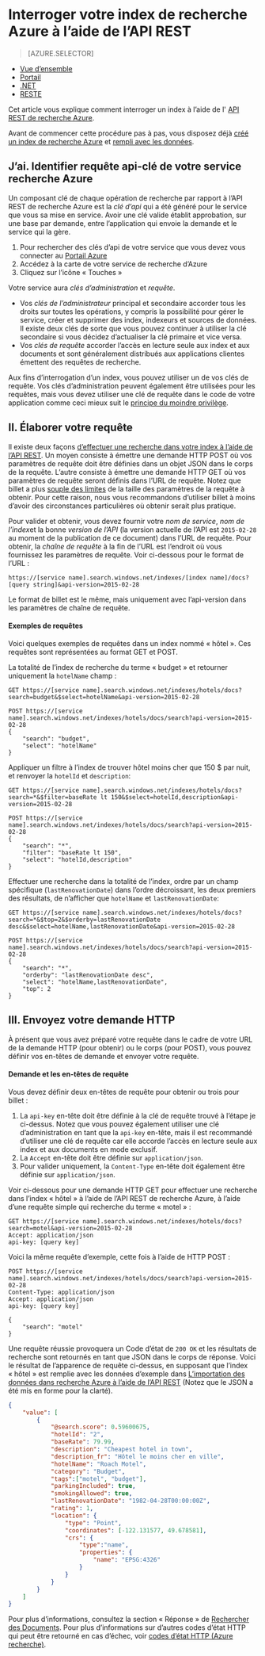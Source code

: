<properties
    pageTitle="Votre Index de recherche Azure à l’aide de l’API REST de requête | Microsoft Azure | Service de recherche cloud hébergé"
    description="Créer une requête de recherche dans Azure rechercher et utiliser des paramètres de recherche pour filtrer et trier les résultats de recherche."
    services="search"
    documentationCenter=""
    manager="jhubbard"
    authors="ashmaka"
/>

<tags
    ms.service="search"
    ms.devlang="na"
    ms.workload="search"
    ms.topic="get-started-article"
    ms.tgt_pltfrm="na"
    ms.date="08/29/2016"
    ms.author="ashmaka"/>

# <a name="query-your-azure-search-index-using-the-rest-api"></a>Interroger votre index de recherche Azure à l’aide de l’API REST
> [AZURE.SELECTOR]
- [Vue d’ensemble](search-query-overview.md)
- [Portail](search-explorer.md)
- [.NET](search-query-dotnet.md)
- [RESTE](search-query-rest-api.md)

Cet article vous explique comment interroger un index à l’aide de l' [API REST de recherche Azure](https://msdn.microsoft.com/library/azure/dn798935.aspx).

Avant de commencer cette procédure pas à pas, vous disposez déjà [créé un index de recherche Azure](search-what-is-an-index.md) et [rempli avec les données](search-what-is-data-import.md).

## <a name="i-identify-your-azure-search-services-query-api-key"></a>J’ai. Identifier requête api-clé de votre service recherche Azure
Un composant clé de chaque opération de recherche par rapport à l’API REST de recherche Azure est la *clé d’api* qui a été généré pour le service que vous sa mise en service. Avoir une clé valide établit approbation, sur une base par demande, entre l’application qui envoie la demande et le service qui la gère.

1. Pour rechercher des clés d’api de votre service que vous devez vous connecter au [Portail Azure](https://portal.azure.com/)
2. Accédez à la carte de votre service de recherche d’Azure
3. Cliquez sur l’icône « Touches »

Votre service aura *clés d’administration* et *requête*.

 - Vos *clés de l’administrateur* principal et secondaire accorder tous les droits sur toutes les opérations, y compris la possibilité pour gérer le service, créer et supprimer des index, indexeurs et sources de données. Il existe deux clés de sorte que vous pouvez continuer à utiliser la clé secondaire si vous décidez d’actualiser la clé primaire et vice versa.
 - Vos *clés de requête* accorder l’accès en lecture seule aux index et aux documents et sont généralement distribués aux applications clientes émettent des requêtes de recherche.

Aux fins d’interrogation d’un index, vous pouvez utiliser un de vos clés de requête. Vos clés d’administration peuvent également être utilisées pour les requêtes, mais vous devez utiliser une clé de requête dans le code de votre application comme ceci mieux suit le [principe du moindre privilège](https://en.wikipedia.org/wiki/Principle_of_least_privilege).

## <a name="ii-formulate-your-query"></a>II. Élaborer votre requête
Il existe deux façons [d’effectuer une recherche dans votre index à l’aide de l’API REST](https://msdn.microsoft.com/library/azure/dn798927.aspx). Un moyen consiste à émettre une demande HTTP POST où vos paramètres de requête doit être définies dans un objet JSON dans le corps de la requête. L’autre consiste à émettre une demande HTTP GET où vos paramètres de requête seront définis dans l’URL de requête. Notez que billet a plus [souple des limites](https://msdn.microsoft.com/library/azure/dn798927.aspx) de la taille des paramètres de la requête à obtenir. Pour cette raison, nous vous recommandons d’utiliser billet à moins d’avoir des circonstances particulières où obtenir serait plus pratique.

Pour valider et obtenir, vous devez fournir votre *nom de service*, *nom de l’index*et la bonne *version de l’API* (la version actuelle de l’API est `2015-02-28` au moment de la publication de ce document) dans l’URL de requête. Pour obtenir, la *chaîne de requête* à la fin de l’URL est l’endroit où vous fournissez les paramètres de requête. Voir ci-dessous pour le format de l’URL :

    https://[service name].search.windows.net/indexes/[index name]/docs?[query string]&api-version=2015-02-28

Le format de billet est le même, mais uniquement avec l’api-version dans les paramètres de chaîne de requête.



#### <a name="example-queries"></a>Exemples de requêtes

Voici quelques exemples de requêtes dans un index nommé « hôtel ». Ces requêtes sont représentées au format GET et POST.

La totalité de l’index de recherche du terme « budget » et retourner uniquement la `hotelName` champ :

```
GET https://[service name].search.windows.net/indexes/hotels/docs?search=budget&$select=hotelName&api-version=2015-02-28

POST https://[service name].search.windows.net/indexes/hotels/docs/search?api-version=2015-02-28
{
    "search": "budget",
    "select": "hotelName"
}
```

Appliquer un filtre à l’index de trouver hôtel moins cher que 150 $ par nuit, et renvoyer la `hotelId` et `description`:

```
GET https://[service name].search.windows.net/indexes/hotels/docs?search=*&$filter=baseRate lt 150&$select=hotelId,description&api-version=2015-02-28

POST https://[service name].search.windows.net/indexes/hotels/docs/search?api-version=2015-02-28
{
    "search": "*",
    "filter": "baseRate lt 150",
    "select": "hotelId,description"
}
```

Effectuer une recherche dans la totalité de l’index, ordre par un champ spécifique (`lastRenovationDate`) dans l’ordre décroissant, les deux premiers des résultats, de n’afficher que `hotelName` et `lastRenovationDate`:

```
GET https://[service name].search.windows.net/indexes/hotels/docs?search=*&$top=2&$orderby=lastRenovationDate desc&$select=hotelName,lastRenovationDate&api-version=2015-02-28

POST https://[service name].search.windows.net/indexes/hotels/docs/search?api-version=2015-02-28
{
    "search": "*",
    "orderby": "lastRenovationDate desc",
    "select": "hotelName,lastRenovationDate",
    "top": 2
}
```

## <a name="iii-submit-your-http-request"></a>III. Envoyez votre demande HTTP
À présent que vous avez préparé votre requête dans le cadre de votre URL de la demande HTTP (pour obtenir) ou le corps (pour POST), vous pouvez définir vos en-têtes de demande et envoyer votre requête.

#### <a name="request-and-request-headers"></a>Demande et les en-têtes de requête
Vous devez définir deux en-têtes de requête pour obtenir ou trois pour billet :
1. La `api-key` en-tête doit être définie à la clé de requête trouvé à l’étape je ci-dessus. Notez que vous pouvez également utiliser une clé d’administration en tant que la `api-key` en-tête, mais il est recommandé d’utiliser une clé de requête car elle accorde l’accès en lecture seule aux index et aux documents en mode exclusif.
2. La `Accept` en-tête doit être définie sur `application/json`.
3. Pour valider uniquement, la `Content-Type` en-tête doit également être définie sur `application/json`.

Voir ci-dessous pour une demande HTTP GET pour effectuer une recherche dans l’index « hôtel » à l’aide de l’API REST de recherche Azure, à l’aide d’une requête simple qui recherche du terme « motel » :

```
GET https://[service name].search.windows.net/indexes/hotels/docs?search=motel&api-version=2015-02-28
Accept: application/json
api-key: [query key]
```

Voici la même requête d’exemple, cette fois à l’aide de HTTP POST :

```
POST https://[service name].search.windows.net/indexes/hotels/docs/search?api-version=2015-02-28
Content-Type: application/json
Accept: application/json
api-key: [query key]

{
    "search": "motel"
}
```

Une requête réussie provoquera un Code d’état de `200 OK` et les résultats de recherche sont retournés en tant que JSON dans le corps de réponse. Voici le résultat de l’apparence de requête ci-dessus, en supposant que l’index « hôtel » est remplie avec les données d’exemple dans [L’importation des données dans recherche Azure à l’aide de l’API REST](search-import-data-rest-api.md) (Notez que le JSON a été mis en forme pour la clarté).

```JSON
{
    "value": [
        {
            "@search.score": 0.59600675,
            "hotelId": "2",
            "baseRate": 79.99,
            "description": "Cheapest hotel in town",
            "description_fr": "Hôtel le moins cher en ville",
            "hotelName": "Roach Motel",
            "category": "Budget",
            "tags":["motel", "budget"],
            "parkingIncluded": true,
            "smokingAllowed": true,
            "lastRenovationDate": "1982-04-28T00:00:00Z",
            "rating": 1,
            "location": {
                "type": "Point",
                "coordinates": [-122.131577, 49.678581],
                "crs": {
                    "type":"name",
                    "properties": {
                        "name": "EPSG:4326"
                    }
                }
            }
        }
    ]
}
```

Pour plus d’informations, consultez la section « Réponse » de [Rechercher des Documents](https://msdn.microsoft.com/library/azure/dn798927.aspx). Pour plus d’informations sur d’autres codes d’état HTTP qui peut être retourné en cas d’échec, voir [codes d’état HTTP (Azure recherche)](https://msdn.microsoft.com/library/azure/dn798925.aspx).
